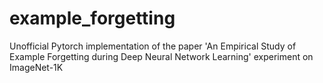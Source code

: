 # example_forgetting
Unofficial Pytorch implementation of the paper 'An Empirical Study of Example Forgetting during Deep Neural Network Learning' experiment on ImageNet-1K
